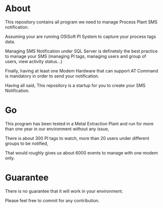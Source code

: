 <h1>About</h1>
<p>This repository contains all program we need to manage Process Plant SMS notification.</p>
<p>Assuming your are running OSISoft PI System to capture your process tags data.</p>
<p>Managing SMS Notification under SQL Server is definetely the best practice to manage your SMS (managing PI tags, managing users and group of users, view activity status...)</p>
<p>Finally, having at least one Modem Hardware that can support AT Command is mandatory in order to send your notification.</p>
<p>Having all said, This repository is a startup for you to create your SMS Notification.</p>

<h1>Go</h1>
<p>This program has been tested in a Metal Extraction Plant and run for more than one year in our environment without any issue,</p>
<p>There is about 300 PI tags to watch, more than 20 users under different groups to be notified, </p>
<p>That would roughly gives us about 6000 events to manage with one modem only.</p>

<h1>Guarantee</h1>
<p>There is no guarantee that it will work in your environment.</p>
<p>Please feel free to commit for any contribution.</p>
